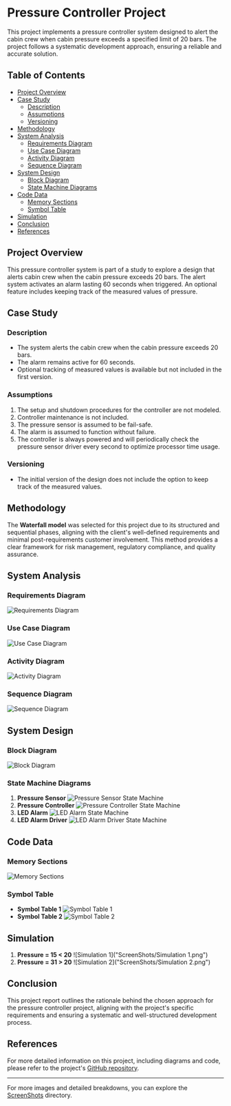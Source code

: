 # Pressure Controller Project

This project implements a pressure controller system designed to alert the cabin crew when cabin pressure exceeds a specified limit of 20 bars. The project follows a systematic development approach, ensuring a reliable and accurate solution.

## Table of Contents
- [Project Overview](#project-overview)
- [Case Study](#case-study)
  - [Description](#description)
  - [Assumptions](#assumptions)
  - [Versioning](#versioning)
- [Methodology](#methodology)
- [System Analysis](#system-analysis)
  - [Requirements Diagram](#requirements-diagram)
  - [Use Case Diagram](#use-case-diagram)
  - [Activity Diagram](#activity-diagram)
  - [Sequence Diagram](#sequence-diagram)
- [System Design](#system-design)
  - [Block Diagram](#block-diagram)
  - [State Machine Diagrams](#state-machine-diagrams)
- [Code Data](#code-data)
  - [Memory Sections](#memory-sections)
  - [Symbol Table](#symbol-table)
- [Simulation](#simulation)
- [Conclusion](#conclusion)
- [References](#references)

## Project Overview
This pressure controller system is part of a study to explore a design that alerts cabin crew when the cabin pressure exceeds 20 bars. The alert system activates an alarm lasting 60 seconds when triggered. An optional feature includes keeping track of the measured values of pressure.

## Case Study

### Description
- The system alerts the cabin crew when the cabin pressure exceeds 20 bars.
- The alarm remains active for 60 seconds.
- Optional tracking of measured values is available but not included in the first version.

### Assumptions
1. The setup and shutdown procedures for the controller are not modeled.
2. Controller maintenance is not included.
3. The pressure sensor is assumed to be fail-safe.
4. The alarm is assumed to function without failure.
5. The controller is always powered and will periodically check the pressure sensor driver every second to optimize processor time usage.

### Versioning
- The initial version of the design does not include the option to keep track of the measured values.

## Methodology
The **Waterfall model** was selected for this project due to its structured and sequential phases, aligning with the client's well-defined requirements and minimal post-requirements customer involvement. This method provides a clear framework for risk management, regulatory compliance, and quality assurance.

## System Analysis

### Requirements Diagram
![Requirements Diagram](ScreenShots/Requirements_Diagram.png)

### Use Case Diagram
![Use Case Diagram](ScreenShots/Use_Case_Diagram.png)

### Activity Diagram
![Activity Diagram](ScreenShots/Activity_Diagram.png)

### Sequence Diagram
![Sequence Diagram](ScreenShots/Sequence_Diagram.png)

## System Design

### Block Diagram
![Block Diagram](ScreenShots/Design_Analysis_Block_Diagram.png)

### State Machine Diagrams

1. **Pressure Sensor**
   ![Pressure Sensor State Machine](ScreenShots/Design_Analysis_Pressure_Sensor.png)
2. **Pressure Controller**
   ![Pressure Controller State Machine](ScreenShots/Design_Analysis_Pressure_Controller.png)
3. **LED Alarm**
   ![LED Alarm State Machine](ScreenShots/Design_Analysis_LED_Alarm.png)
4. **LED Alarm Driver**
   ![LED Alarm Driver State Machine](ScreenShots/Design_Analysis_LED_Alarm_Driver.png)

## Code Data

### Memory Sections
![Memory Sections](ScreenShots/Sections.png)

### Symbol Table
- **Symbol Table 1**
  ![Symbol Table 1](ScreenShots/SymbolTable_1.png)
- **Symbol Table 2**
  ![Symbol Table 2](ScreenShots/SymbolTable_2.png)

## Simulation

1. **Pressure = 15 < 20**
   ![Simulation 1]("ScreenShots/Simulation 1.png")
2. **Pressure = 31 > 20**
   ![Simulation 2]("ScreenShots/Simulation 2.png")

## Conclusion
This project report outlines the rationale behind the chosen approach for the pressure controller project, aligning with the project's specific requirements and ensuring a systematic and well-structured development process.

## References
For more detailed information on this project, including diagrams and code, please refer to the project's [GitHub repository](https://github.com/mohammedhassan9748/Embedded-Diploma/tree/main/Unit_5_First_Term_Projects/Project%201).

---

For more images and detailed breakdowns, you can explore the [ScreenShots](https://github.com/mohammedhassan9748/Embedded-Diploma/tree/main/Unit_5_First_Term_Projects/Project%201/ScreenShots) directory.

